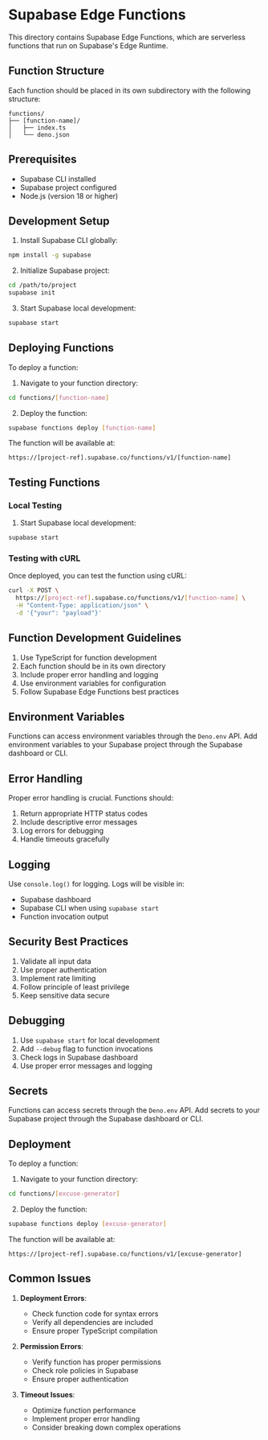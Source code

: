 # Supabase Edge Functions

This directory contains Supabase Edge Functions, which are serverless functions that run on Supabase's Edge Runtime.

## Function Structure

Each function should be placed in its own subdirectory with the following structure:

```
functions/
├── [function-name]/
│   ├── index.ts
│   └── deno.json
```

## Prerequisites

- Supabase CLI installed
- Supabase project configured
- Node.js (version 18 or higher)

## Development Setup

1. Install Supabase CLI globally:
```bash
npm install -g supabase
```

2. Initialize Supabase project:
```bash
cd /path/to/project
supabase init
```

3. Start Supabase local development:
```bash
supabase start
```

## Deploying Functions

To deploy a function:

1. Navigate to your function directory:
```bash
cd functions/[function-name]
```

2. Deploy the function:
```bash
supabase functions deploy [function-name]
```

The function will be available at:
```
https://[project-ref].supabase.co/functions/v1/[function-name]
```

## Testing Functions

### Local Testing

1. Start Supabase local development:
```bash
supabase start
```

### Testing with cURL

Once deployed, you can test the function using cURL:
```bash
curl -X POST \
  https://[project-ref].supabase.co/functions/v1/[function-name] \
  -H "Content-Type: application/json" \
  -d '{"your": "payload"}'
```

## Function Development Guidelines

1. Use TypeScript for function development
2. Each function should be in its own directory
3. Include proper error handling and logging
4. Use environment variables for configuration
5. Follow Supabase Edge Functions best practices

## Environment Variables

Functions can access environment variables through the `Deno.env` API. Add environment variables to your Supabase project through the Supabase dashboard or CLI.

## Error Handling

Proper error handling is crucial. Functions should:
1. Return appropriate HTTP status codes
2. Include descriptive error messages
3. Log errors for debugging
4. Handle timeouts gracefully

## Logging

Use `console.log()` for logging. Logs will be visible in:
- Supabase dashboard
- Supabase CLI when using `supabase start`
- Function invocation output

## Security Best Practices

1. Validate all input data
2. Use proper authentication
3. Implement rate limiting
4. Follow principle of least privilege
5. Keep sensitive data secure

## Debugging

1. Use `supabase start` for local development
2. Add `--debug` flag to function invocations
3. Check logs in Supabase dashboard
4. Use proper error messages and logging

## Secrets

Functions can access secrets through the `Deno.env` API. Add secrets to your Supabase project through the Supabase dashboard or CLI.

## Deployment

To deploy a function:

1. Navigate to your function directory:
```bash
cd functions/[excuse-generator]
```

2. Deploy the function:
```bash
supabase functions deploy [excuse-generator]
```

The function will be available at:
```
https://[project-ref].supabase.co/functions/v1/[excuse-generator]
```

## Common Issues

1. **Deployment Errors**:
   - Check function code for syntax errors
   - Verify all dependencies are included
   - Ensure proper TypeScript compilation

2. **Permission Errors**:
   - Verify function has proper permissions
   - Check role policies in Supabase
   - Ensure proper authentication

3. **Timeout Issues**:
   - Optimize function performance
   - Implement proper error handling
   - Consider breaking down complex operations
